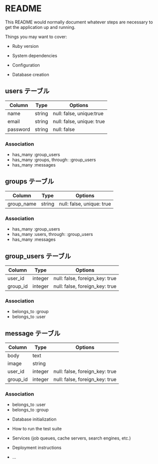 # README

This README would normally document whatever steps are necessary to get the
application up and running.

Things you may want to cover:

* Ruby version

* System dependencies

* Configuration

* Database creation

## users テーブル
|Column|Type|Options|
|------|----|-------|
|name|string|null: false, unique:true|
|email|string|null: false, unique: true|
|password|string|null: false|


### Association
- has_many :group_users
- has_many :groups, through: :group_users
- has_many :messages

## groups テーブル
|Column|Type|Options|
|------|----|-------|
|group_name|string|null: false, unique: true|


### Association
- has_many :group_users
- has_many :users, through: :group_users
- has_many :messages

## group_users テーブル
|Column|Type|Options|
|------|----|-------|
|user_id|integer|null: false, foreign_key: true|
|group_id|integer|null: false, foreign_key: true|

### Association
- belongs_to :group
- belongs_to :user

## message テーブル
|Column|Type|Options|
|------|----|-------|
|body|text||
|image|string||
|user_id|integer|null: false, foreign_key: true|
|group_id|integer|null: false, foreign_key: true|

### Association
- belongs_to :user
- belongs_to :group

* Database initialization

* How to run the test suite

* Services (job queues, cache servers, search engines, etc.)

* Deployment instructions

* ...
